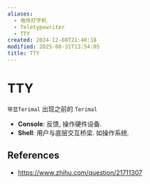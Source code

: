 ```yaml
---
aliases:
  - 电传打字机
  - Teletypewriter
  - TTY
created: 2024-12-08T21:40:18
modified: 2025-08-31T13:54:05
title: TTY
---
```


# TTY

`带显Terimal` 出现之前的 `Terimal`

- **Console**: 反馈, 操作硬件设备.
- **Shell**: 用户与底层交互桥梁. 如操作系统.

## References

- https://www.zhihu.com/question/21711307
